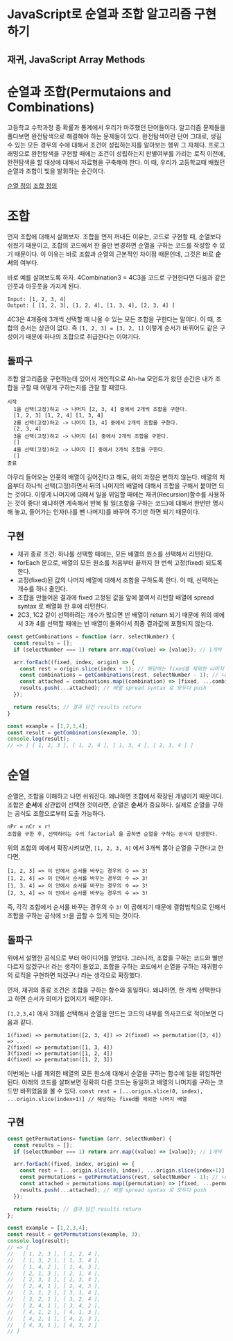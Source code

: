 # JavaScript로 순열과 조합 알고리즘 구현하기
## 재귀, JavaScript Array Methods

# 순열과 조합(Permutaions and Combinations)
고등학교 수학과정 중 확률과 통계에서 우리가 마주했던 단어들이다. 알고리즘 문제들을 풀다보면 완전탐색으로 해결해야 하는 문제들이 있다. 완전탐색이란 단어 그대로, 생길 수 있는 모든 경우의 수에 대해서 조건이 성립하는지를 알아보는 행위 그 자체다. 프로그래밍으로 완전탐색을 구현할 때에는 조건이 성립하는지 판별여부를 가리는 로직 이전에, 완전탐색을 할 대상에 대해서 자료형을 구축해야 한다. 이 때, 우리가 고등학교때 배웠던 순열과 조합이 빛을 발휘하는 순간이다.

[순열 정의](https://terms.naver.com/entry.nhn?docId=945545&cid=47324&categoryId=47324)
[조합 정의](https://terms.naver.com/entry.nhn?docId=945548&cid=47324&categoryId=47324)

# 조합
먼저 조합에 대해서 살펴보자. 조합을 먼저 꺼내든 이유는, 코드로 구현할 때, 순열보다 쉬웠기 때문이고, 조합의 코드에서 한 줄만 변경하면 순열을 구하는 코드를 작성할 수 있기 때문이다. 이 이유는 바로 조합과 순열의 근본적인 차이점 때문인데, 그것은 바로 **순서**의 여부다.

바로 예를 살펴보도록 하자. 4Combination3 = 4C3을 코드로 구현한다면 다음과 같은 인풋과 아웃풋을 가지게 된다.
```
Input: [1, 2, 3, 4] 
Output: [ [1, 2, 3], [1, 2, 4], [1, 3, 4], [2, 3, 4] ]
```
4C3은 4개중에 3개씩 선택할 때 나올 수 있는 모든 조합을 구한다는 말이다. 이 때, 조합의 순서는 상관이 없다. 
즉 `[1, 2, 3] = [3, 2, 1]` 이렇게 순서가 바뀌어도 같은 구성이기 때문에 하나의 조합으로 취급한다는 이야기다. 

## 돌파구
조합 알고리즘을 구현하는데 있어서 개인적으로 Ah-ha 모먼트가 왔던 순간은 내가 조합을 구할 때 어떻게 구하는지를 관찰 할 때였다. 
```
시작
  1을 선택(고정)하고 -> 나머지 [2, 3, 4] 중에서 2개씩 조합을 구한다.
  [1, 2, 3] [1, 2, 4] [1, 3, 4]
  2를 선택(고정)하고 -> 나머지 [3, 4] 중에서 2개씩 조합을 구한다.
  [2, 3, 4]
  3을 선택(고정)하고 -> 나머지 [4] 중에서 2개씩 조합을 구한다. 
  [] 
  4을 선택(고정)하고 -> 나머지 [] 중에서 2개씩 조합을 구한다.
  []
종료
```
아무리 들어오는 인풋의 배열이 길어진다고 해도, 위의 과정은 변하지 않는다.
배열의 처음부터 하나씩 선택(고정)하면서 뒤의 나머지의 배열에 대해서 조합을 구해서 붙이면 되는 것이다. 
이렇게 나머지에 대해서 일을 위임할 때에는 재귀(Recursion)함수를 사용하는 것이 좋다!
왜냐하면 계속해서 반복 될 일(조합을 구하는 코드)에 대해서 한번만 명시 해 놓고, 들어가는 인자(나를 뺀 나머지)를 바꾸어 주기만 하면 되기 때문이다.


## 구현
- 재귀 종료 조건: 하나를 선택할 때에는, 모든 배열의 원소를 선택해서 리턴한다.
- forEach 문으로, 배열의 모든 원소를 처음부터 끝까지 한 번씩 고정(fixed) 되도록 한다.
- 고정(fixed)된 값의 나머지 배열에 대해서 조합을 구하도록 한다. 이 때, 선택하는 개수를 하나 줄인다.
- 조합을 만들어온 결과에 fixed 고정된 값을 앞에 붙여서 리턴할 배열에 spread syntax 로 배열화 한 후에 리턴한다.
- 2C3, 1C2 같이 선택하려는 개수가 많으면 빈 배열이 return 되기 때문에 위의 예에서 3과 4를 선택할 때에는 빈 배열이 돌와아서 최종 결과값에 포함되지 않는다.

```javascript
const getCombinations = function (arr, selectNumber) {
  const results = [];
  if (selectNumber === 1) return arr.map((value) => [value]); // 1개씩 택할 때, 바로 모든 배열의 원소 return

  arr.forEach((fixed, index, origin) => {
    const rest = origin.slice(index + 1); // 해당하는 fixed를 제외한 나머지 뒤
    const combinations = getCombinations(rest, selectNumber - 1); // 나머지에 대해서 조합을 구한다.
    const attached = combinations.map((combination) => [fixed, ...combination]); //  돌아온 조합에 떼 놓은(fixed) 값 붙이기
    results.push(...attached); // 배열 spread syntax 로 모두다 push
  });

  return results; // 결과 담긴 results return
}

const example = [1,2,3,4];
const result = getCombinations(example, 3);
console.log(result);
// => [ [ 1, 2, 3 ], [ 1, 2, 4 ], [ 1, 3, 4 ], [ 2, 3, 4 ] ]
```

# 순열
순열은, 조합을 이해하고 나면 쉬워진다. 왜냐하면 조합에서 확장된 개념이기 때문이다. 조합은 **순서**에 상관없이 선택한 것이라면, 순열은 **순서**가 중요하다. 실제로 순열을 구하는 공식도 조합으로부터 도출 가능하다. 
```
nPr = nCr × r!
조합을 구한 후, 선택하려는 수의 factorial 을 곱하면 순열을 구하는 공식이 탄생한다.
```

위의 조합의 예에서 확장시켜보면, `[1, 2, 3, 4]` 에서 3개씩 뽑아 순열을 구한다고 한다면,
```
[1, 2, 3] => 이 안에서 순서를 바꾸는 경우의 수 => 3! 
[1, 2, 4] => 이 안에서 순서를 바꾸는 경우의 수 => 3!
[1, 3. 4] => 이 안에서 순서를 바꾸는 경우의 수 => 3!
[2, 3, 4] => 이 안에서 순서를 바꾸는 경우의 수 => 3!
```
즉, 각각 조합에서 순서를 바꾸는 경우의 수 `3!` 이 곱해지기 때문에 결합법칙으로 인해서 조합을 구하는 공식에 `3!`을 곱할 수 있게 되는 것이다. 

## 돌파구
위에서 설명한 공식으로 부터 아이디어를 얻었다. 그러니까, 조합을 구하는 코드와 별반 다르지 않겠구나! 라는 생각이 들었고, 조합을 구하는 코드에서 순열을 구하는 재귀함수의 로직을 구현하면 되겠구나 라는 생각으로 확장했다. 

먼저, 재귀의 종료 조건은 조합을 구하는 함수와 동일하다. 왜냐하면, 한 개씩 선택한다고 하면 순서가 의미가 없어지기 때문이다. 

`[1,2,3,4]` 에서 3개를 선택해서 순열을 만드는 코드의 내부를 의사코드로 적어보면 다음과 같다.
```
1(fixed) => permutation([2, 3, 4]) => 2(fixed) => permutation([3, 4]) => ...
2(fixed) => permutation([1, 3, 4])
3(fixed) => permutation([1, 2, 4])
4(fixed) => permutation([1, 2, 3])
```
이번에는 나를 제외한 배열의 모든 원소에 대해서 순열을 구하는 함수에 일을 위임하면 된다.
아래의 코드를 살펴보면 정확히 다른 코드는 동일하고 배열의 나머지를 구하는 코드만 바뀌었음을 볼 수 있다. 
`const rest = [...origin.slice(0, index), ...origin.slice(index+1)] // 해당하는 fixed를 제외한 나머지 배열`

## 구현
```javascript
const getPermutations= function (arr, selectNumber) {
  const results = [];
  if (selectNumber === 1) return arr.map((value) => [value]); // 1개씩 택할 때, 바로 모든 배열의 원소 return

  arr.forEach((fixed, index, origin) => {
    const rest = [...origin.slice(0, index), ...origin.slice(index+1)] // 해당하는 fixed를 제외한 나머지 배열 
    const permutations = getPermutations(rest, selectNumber - 1); // 나머지에 대해 순열을 구한다.
    const attached = permutations.map((permutation) => [fixed, ...permutation]); // 돌아온 순열에 대해 떼 놓은(fixed) 값 붙이기
    results.push(...attached); // 배열 spread syntax 로 모두다 push
  });

  return results; // 결과 담긴 results return
};

const example = [1,2,3,4];
const result = getPermutations(example, 3);
console.log(result);
// => [
//   [ 1, 2, 3 ], [ 1, 2, 4 ],
//   [ 1, 3, 2 ], [ 1, 3, 4 ],
//   [ 1, 4, 2 ], [ 1, 4, 3 ],
//   [ 2, 1, 3 ], [ 2, 1, 4 ],
//   [ 2, 3, 1 ], [ 2, 3, 4 ],
//   [ 2, 4, 1 ], [ 2, 4, 3 ],
//   [ 3, 1, 2 ], [ 3, 1, 4 ],
//   [ 3, 2, 1 ], [ 3, 2, 4 ],
//   [ 3, 4, 1 ], [ 3, 4, 2 ],
//   [ 4, 1, 2 ], [ 4, 1, 3 ],
//   [ 4, 2, 1 ], [ 4, 2, 3 ],
//   [ 4, 3, 1 ], [ 4, 3, 2 ]
// ]
```